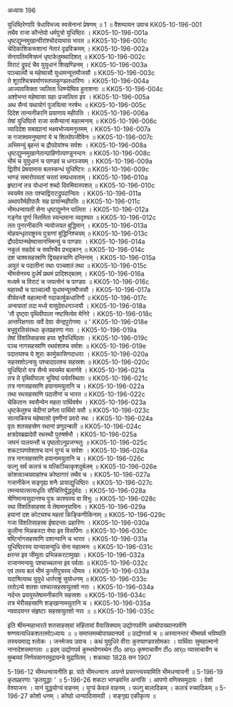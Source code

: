 अध्यायः 196

युधिष्ठिरेणापि त्रेधाविभज्य स्वसेनानां प्रेषणम् ॥ 1 ॥
वैशम्पायन उवाच 	KK05-10-196-001  
तथैव राजा कौन्तेयो धर्मपुत्रो युधिष्ठिरः ।	KK05-10-196-001a  
धृष्टद्युम्नमुखान्वीरांश्चोदयामास भारत ॥	KK05-10-196-001c  
चेदिकाशिकरूशानां नेतारं दृढविक्रमम् ।	KK05-10-196-002a  
सेनापतिममित्रघ्नं धृष्टकेतुमथादिशत् ॥	KK05-10-196-002c  
विराटं द्रुपदं चैव युयुधानं शिखण्डिनम् ।	KK05-10-196-003a  
पाञ्चाल्यौ च महेष्वासौ युधामन्यूत्तमौजसौ ॥	KK05-10-196-003c  
ते शूराश्चित्रवर्माणस्तप्तकुण्डलधारिणः ।	KK05-10-196-004a  
आज्यावसिक्ता ज्वलिता धिष्ण्येष्विव हुताशनाः ॥	KK05-10-196-004c  
अशोभन्त महेष्वासा ग्रहाः प्रज्वलिता इव ।	KK05-10-196-005a  
अथ सैन्यं यथायोगं पूजयित्वा नरर्षभः ॥	KK05-10-196-005c  
दिदेश तान्यनीकानि प्रयाणाय महीपतिः ।	KK05-10-196-006a  
तेषां युधिष्ठिरो राजा ससैन्यानां महात्मनाम् ॥	KK05-10-196-006c  
व्यादिदेश सबाह्यानां भक्ष्यभोज्यमनुत्तमम् ।	KK05-10-196-007a  
स गजाश्वमनुष्याणां ये च शिल्पोपजीविनः ॥	KK05-10-196-007c  
अभिमन्युं बृहन्तं च द्रौपदेयांश्च सर्वशः ।	KK05-10-196-008a  
धृष्टद्युम्नमुखानेतान्प्राहिणोत्पाण्डुनन्दनः ॥	KK05-10-196-008c  
भीमं च युयुधानं च पाण्डवं च धनञ्जयम् ।	KK05-10-196-009a  
द्वितीयं प्रेषयामास बलस्कन्धं युधिष्टिरः ॥	KK05-10-196-009c  
भाण्डं समारोपयतां चरतां सम्प्रधावताम् ।	KK05-10-196-010a  
हृष्टानां तत्र योधानां शब्दो दिवमिवास्पशत् ॥	KK05-10-196-010c  
स्वयमेव ततः पश्चाद्विराटद्रुपदान्वितः ।	KK05-10-196-011a  
अथापरैर्महीपालैः सह प्रायान्महीपतिः ॥	KK05-10-196-011c  
भीमधन्वायती सेना धृष्टद्युम्नेन पालिता ।	KK05-10-196-012a  
गङ्गेव पूर्णा स्तिमिता स्यन्दमाना व्यदृश्यत ॥	KK05-10-196-012c  
ततः पुनरनीकानि न्ययोजयत बुद्धिमान् ।	KK05-10-196-013a  
मोहयन्धृतराष्ट्रस्य पुत्राणां बुद्धिनिश्चयम् ॥	KK05-10-196-013c  
द्रौपदेयान्महेष्वासानभिमन्युं च पाण्डवः ।	KK05-10-196-014a  
नकुलं सहदेवं च सर्वांश्चैव प्रभद्रकान् ॥	KK05-10-196-014c  
दश चाश्वसहस्राणि द्विसहस्त्राणि दन्तिनाम् ।	KK05-10-196-015a  
अयुतं च पदातीनां रथाः पञ्चशतं तथा ॥	KK05-10-196-015c  
भीमसेनस्य दुर्धर्षं प्रथमं प्रादिशद्बलम् ।	KK05-10-196-016a  
मध्यमे च विराटं च जयत्सेनं च पाण्डवः ॥	KK05-10-196-016c  
महारथौ च पाञ्चाल्यौ युधामन्यूत्तमौजसौ ।	KK05-10-196-017a  
वीर्यवन्तौ महात्मानौ गदाकार्मुकधारिणौ  ॥	KK05-10-196-017c  
अन्वयातां तदा मध्ये वासुदेवधनञ्जयौ ।	KK05-10-196-018a  
\'तौ दृष्ट्वा पृथिवीपाला नष्टमित्येव मेनिरे ।	KK05-10-196-018c  
अन्तरिक्षगताः सर्वे देवाः सेन्द्रपुरोगमाः  ॥ \'	KK05-10-196-018e  
बभूवुरतिसंरब्धाः कृतप्रहरणा नराः ।	KK05-10-196-019a  
तेषां विंशतिसाहस्रा हयाः शूरैरधिष्ठिताः ।	KK05-10-196-019c  
पञ्च नागसहस्राणि रथवंशाश्च सर्वशः ॥	KK05-10-196-019e  
पदातयश्च ये शूराः कार्मुकासिगदाधराः ।	KK05-10-196-020a  
सहस्रशोऽन्वयुः पश्चादग्रतश्च सहस्रशः ॥	KK05-10-196-020c  
युधिष्ठिरो यत्र सैन्ये स्वयमेव बलार्णवे ।	KK05-10-196-021a  
तत्र ते पृथिवीपाला भूयिष्ठं पर्यवस्थिताः ॥	KK05-10-196-021c  
तत्र नागसहस्राणि हयानामयुतानि च ।	KK05-10-196-022a  
तथा रथसहस्राणि पदातीनां च भारत ॥	KK05-10-196-022c  
चेकितानः स्वसैन्येन महता पार्थिवर्षभ ।	KK05-10-196-023a  
धृष्टकेतुश्च चेदीनां प्रणेता पार्थिवो ययौ ॥	KK05-10-196-023c  
सात्यकिश्च महेष्वासो वृष्णीनां प्रवरो रथः ।	KK05-10-196-024a  
वृतः शतसहस्रेण रथानां प्रणुदन्बली ॥	KK05-10-196-024c  
क्षत्रदेवब्रह्मदेवौ रथस्थौ पुरुषर्षभौ ।	KK05-10-196-025a  
जघनं पालयन्तौ च पृष्ठतोऽनुप्रजग्मतुः ॥	KK05-10-196-025c  
शकटापणवेशाश्च यानं युग्यं च सर्वशः ।	KK05-10-196-026a  
तत्र नागसहस्राणि हयानामयुतानि च ।	KK05-10-196-026c  
फल्गु सर्वं कलत्रं च यत्किञ्चित्कृशदुर्बलम् ॥	KK05-10-196-026e  
कोशसञ्चयवाहांश्च कोष्ठागारं तथैव च ।	KK05-10-196-027a  
गजानीकेन सङ्गृह्य शनैः प्रायाद्युधिष्ठिरः ॥	KK05-10-196-027c  
तमन्वयात्सत्यधृतिः सौचित्तिर्युद्धदुर्मदः ।	KK05-10-196-028a  
श्रेणिमान्वसुदानश्च पुत्रः काश्यस्य वा विभुः ॥	KK05-10-196-028c  
रथा विंशतिसाहस्रा ये तेषामनुयायिनः ।	KK05-10-196-029a  
हयानां दश कोट्यश्च महतां किङ्किणीकिनाम् ॥	KK05-10-196-029c  
गजा विंशतिसाहस्रा ईषादन्ताः प्रहारिणः ।	KK05-10-196-030a  
कुलीना भिन्नकरटा मेघा इव विसर्पिणः ॥	KK05-10-196-030c  
षष्टिर्नागसहस्राणि दशान्यानि च भारत ।	KK05-10-196-031a  
युधिष्ठिरस्य यान्यासन्युधि सेना महात्मनः ॥	KK05-10-196-031c  
क्षरन्त इव जीमूताः प्रभिन्नकरटामुखाः ।	KK05-10-196-032a  
राजानमन्वयुः पश्चाच्चलन्त इव पर्वताः ॥	KK05-10-196-032c  
एवं तस्य बलं भीमं कुन्तीपुत्रस्य धीमतः ।	KK05-10-196-033a  
यदाश्रित्याथ युयुधे धार्तराष्ट्रं सुयोधनम् ॥	KK05-10-196-033c  
ततोऽन्ये शतशः पश्चात्सहस्रायुतशो नराः ।	KK05-10-196-034a  
नर्दन्तः प्रययुस्तेषामनीकानि सहस्रशः ॥	KK05-10-196-034c  
तत्र भेरीसहस्राणि शङ्खानामयुतानि च ।	KK05-10-196-035a  
न्यवादयन्त संहृष्टाः सहस्रायुतशो नराः ॥ ॥	KK05-10-196-035c  

इति श्रीमन्महाभारते शतसाहस्र्यां संहितायां वैयासिक्याम् उद्योगपर्वणि अम्बोपाख्यानपर्वणि षण्णवत्यधिकशततमोऽध्यायः ॥ ॥ समाप्तमम्बोपाख्यानपर्व ॥ उद्योगपर्व च ॥ अस्यानन्तरं भीष्मपर्व भविष्यति तस्ययमाद्य श्लोकः । 
जनमेजय उवाच । कथं युयुधिरे वीराः कुरुपाण्डवसोमकाः । पार्थिवाः सुमहात्मानो नानादेशसमागताः ॥ इदम् उद्योगपर्व कुम्भघोणस्थेन टीo आर्o कृष्णाचार्येण टीo आर्o व्यासाचार्येण च मुम्बय्यां निर्णयसागरमुद्रायन्त्रे मुद्रापितम् । शकाब्दाः 1828 सन 1907

5-196-12 भीमधन्वायनीति झ. पाठे भीमधन्वानः अयन्ते प्रचरन्त्यस्यामिति भीमधन्वायनी ॥ 5-196-19 कृतप्रहरणाः \'कृतयुद्धाः \' ॥ 5-196-26 शकटा भाण्डवन्ति अनांसि । आपणो वणिक्समुदायः । वेशो वेश्याजनः । यानं युद्धयोग्यं वाहनम् । युग्यं केवलं वाहनम् । फल्गु बालादिकम् । कलत्रं स्त्र्यादिकम् ॥ 5-196-27 कोशो धनम् । कोष्ठो धान्यादिसामग्री । सङ्गृह्य एकीकृत्य ॥
